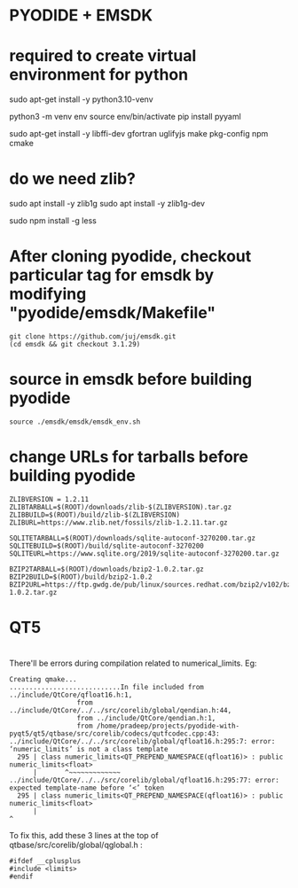#
# PYODIDE + EMSDK
#

# required to create virtual environment for python
sudo apt-get install -y python3.10-venv

python3 -m venv env
source env/bin/activate
pip install pyyaml

sudo apt-get install -y libffi-dev gfortran uglifyjs make pkg-config npm cmake

# do we need zlib?
sudo apt install -y zlib1g 
sudo apt install -y zlib1g-dev

sudo npm install -g less

# After cloning pyodide, checkout particular tag for emsdk by modifying "pyodide/emsdk/Makefile"
	git clone https://github.com/juj/emsdk.git
	(cd emsdk && git checkout 3.1.29)

# source in emsdk before building pyodide
    source ./emsdk/emsdk/emsdk_env.sh

# change URLs for tarballs before building pyodide
```
ZLIBVERSION = 1.2.11
ZLIBTARBALL=$(ROOT)/downloads/zlib-$(ZLIBVERSION).tar.gz
ZLIBBUILD=$(ROOT)/build/zlib-$(ZLIBVERSION)
ZLIBURL=https://www.zlib.net/fossils/zlib-1.2.11.tar.gz

SQLITETARBALL=$(ROOT)/downloads/sqlite-autoconf-3270200.tar.gz
SQLITEBUILD=$(ROOT)/build/sqlite-autoconf-3270200
SQLITEURL=https://www.sqlite.org/2019/sqlite-autoconf-3270200.tar.gz

BZIP2TARBALL=$(ROOT)/downloads/bzip2-1.0.2.tar.gz
BZIP2BUILD=$(ROOT)/build/bzip2-1.0.2
BZIP2URL=https://ftp.gwdg.de/pub/linux/sources.redhat.com/bzip2/v102/bzip2-1.0.2.tar.gz
```

#
# QT5
#

There'll be errors during compilation related to numerical_limits. Eg:
```
Creating qmake...
............................In file included from ../include/QtCore/qfloat16.h:1,
                 from ../include/QtCore/../../src/corelib/global/qendian.h:44,
                 from ../include/QtCore/qendian.h:1,
                 from /home/pradeep/projects/pyodide-with-pyqt5/qt5/qtbase/src/corelib/codecs/qutfcodec.cpp:43:
../include/QtCore/../../src/corelib/global/qfloat16.h:295:7: error: ‘numeric_limits’ is not a class template
  295 | class numeric_limits<QT_PREPEND_NAMESPACE(qfloat16)> : public numeric_limits<float>
      |       ^~~~~~~~~~~~~~
../include/QtCore/../../src/corelib/global/qfloat16.h:295:77: error: expected template-name before ‘<’ token
  295 | class numeric_limits<QT_PREPEND_NAMESPACE(qfloat16)> : public numeric_limits<float>
      |                                                                             ^
```

To fix this, add these 3 lines at the top of qtbase/src/corelib/global/qglobal.h :
```
#ifdef __cplusplus
#include <limits>
#endif
```